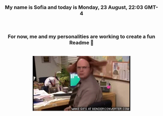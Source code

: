 


<div align="center">
<h3 >My name is Sofia and today is Monday, 23 August, 22:03 GMT-4</h3><br>
<h3 >For now, me and my personalities are working to create a fun Readme 👋
</h3><br>
<img src='img/dwight.gif' alt='working...'/>
</div>
